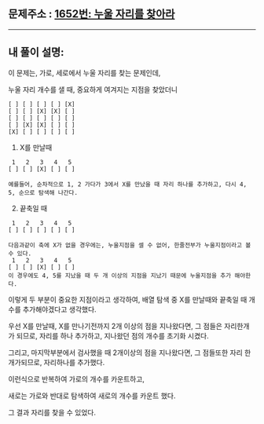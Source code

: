 ## 문제주소 : [1652번: 누울 자리를 찾아라](https://www.acmicpc.net/problem/1652)
---
## 내 풀이 설명: 

이 문제는, 가로, 세로에서 누울 자리를 찾는 문제인데,

누울 자리 개수를 샐 때, 중요하게 여겨지는 지점을 찾았더니

```
[ ] [ ] [ ] [ ] [X]
[ ] [ ] [X] [X] [ ]
[ ] [ ] [ ] [ ] [ ]
[ ] [X] [X] [ ] [ ]
[X] [ ] [ ] [ ] [ ]
```

1. X를 만날때
```
 1   2   3   4   5
[ ] [ ] [X] [ ] [ ]

예를들어, 순차적으로 1, 2 가다가 3에서 X를 만났을 때 자리 하나를 추가하고, 다시 4, 5, 순으로 탐색해 나간다.
```

2. 끝축일 때
```
 1   2   3   4   5
[ ] [ ] [ ] [ ] [ ]

다음과같이 축에 X가 없을 경우에는, 누울지점을 셀 수 없어, 한줄전부가 누울지점이라고 볼 수 있다.
 1   2   3   4   5
[ ] [ ] [X] [ ] [ ]
이 경우에도 4, 5를 지났을 때 두 개 이상의 지점을 지났기 때문에 누울지점을 추가 해야한다.
```

이렇게 두 부분이 중요한 지점이라고 생각하여, 배열 탐색 중 X를 만날때와 끝축일 때
개수를 추가해야겠다고 생각했다.

우선 X를 만날때, X를 만나기전까지 2개 이상의 점을 지나왔다면, 그 점들은 자리한개가 되므로,
자리를 하나 추가하고, 지나왔던 점의 개수를 초기화 시켰다.

그리고, 마지막부분에서 검사했을 때 2개이상의 점을 지나왔다면, 그 점들또한 자리 한개가되므로,
자리하나를 추가했다. 

이런식으로 반복하여 가로의 개수를 카운트하고,

새로는 가로와 반대로 탐색하여 새로의 개수를 카운트 했다.

그 결과 자리를 찾을 수 있었다.
